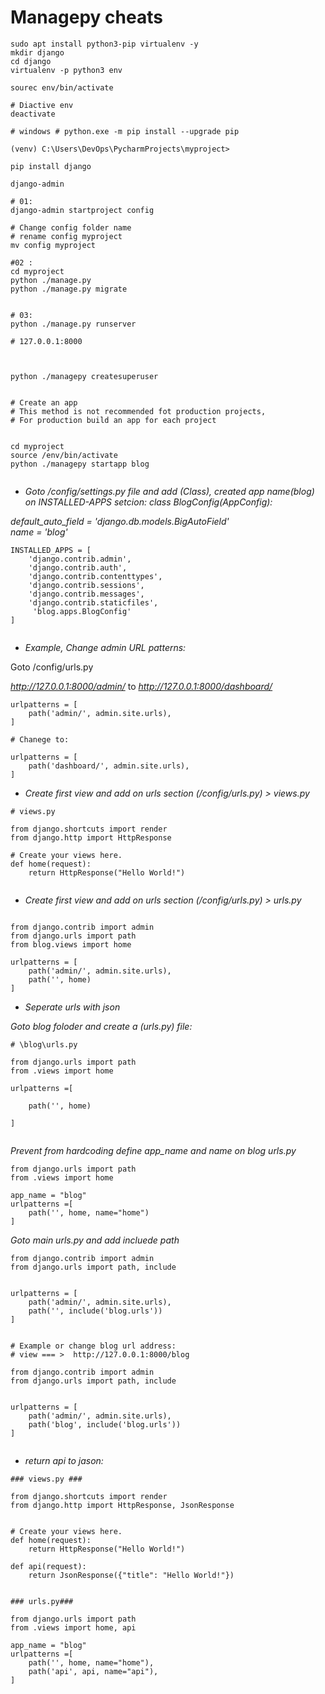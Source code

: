 # Managepy cheats

```
sudo apt install python3-pip virtualenv -y
mkdir django
cd django
virtualenv -p python3 env

sourec env/bin/activate

# Diactive env
deactivate

# windows # python.exe -m pip install --upgrade pip

(venv) C:\Users\DevOps\PycharmProjects\myproject>

pip install django

django-admin

# 01:
django-admin startproject config

# Change config folder name
# rename config myproject
mv config myproject

#02 :
cd myproject
python ./manage.py
python ./manage.py migrate


# 03:
python ./manage.py runserver

# 127.0.0.1:8000



python ./managepy createsuperuser


# Create an app
# This method is not recommended fot production projects,
# For production build an app for each project


cd myproject
source /env/bin/activate
python ./managepy startapp blog


```

- *Goto /config/settings.py file and add (Class), created app name(blog) on INSTALLED-APPS setcion:*
*class BlogConfig(AppConfig):*

*default_auto_field = 'django.db.models.BigAutoField'*    
*name = 'blog'*

```
INSTALLED_APPS = [
    'django.contrib.admin',
    'django.contrib.auth',
    'django.contrib.contenttypes',
    'django.contrib.sessions',
    'django.contrib.messages',
    'django.contrib.staticfiles',
     'blog.apps.BlogConfig'
]


```

- *Example, Change admin URL patterns:*
  
Goto /config/urls.py

*http://127.0.0.1:8000/admin/*
to
*http://127.0.0.1:8000/dashboard/*

```
urlpatterns = [
    path('admin/', admin.site.urls),
]

# Chanege to:

urlpatterns = [
    path('dashboard/', admin.site.urls),
]

```


- *Create first view and add on urls section (/config/urls.py) > views.py*

```
# views.py

from django.shortcuts import render
from django.http import HttpResponse

# Create your views here.
def home(request):
    return HttpResponse("Hello World!")


```

- *Create first view and add on urls section (/config/urls.py) > urls.py*


```

from django.contrib import admin
from django.urls import path
from blog.views import home

urlpatterns = [
    path('admin/', admin.site.urls),
    path('', home)
]

```

- *Seperate urls with json*

*Goto blog foloder and create a (urls.py) file:*

```
# \blog\urls.py

from django.urls import path
from .views import home

urlpatterns =[

    path('', home)

]


```

*Prevent from hardcoding define app_name and name on blog urls.py*

```
from django.urls import path
from .views import home

app_name = "blog"
urlpatterns =[
    path('', home, name="home")
]

```
*Goto main urls.py and add incluede path*

```
from django.contrib import admin
from django.urls import path, include


urlpatterns = [
    path('admin/', admin.site.urls),
    path('', include('blog.urls'))
]


# Example or change blog url address:
# view === >  http://127.0.0.1:8000/blog

from django.contrib import admin
from django.urls import path, include


urlpatterns = [
    path('admin/', admin.site.urls),
    path('blog', include('blog.urls'))
]


```

- *return api to jason:*

```
### views.py ###

from django.shortcuts import render
from django.http import HttpResponse, JsonResponse


# Create your views here.
def home(request):
    return HttpResponse("Hello World!")

def api(request):
    return JsonResponse({"title": "Hello World!"})


### urls.py###

from django.urls import path
from .views import home, api

app_name = "blog"
urlpatterns =[
    path('', home, name="home"),
    path('api', api, name="api"),
]

```













